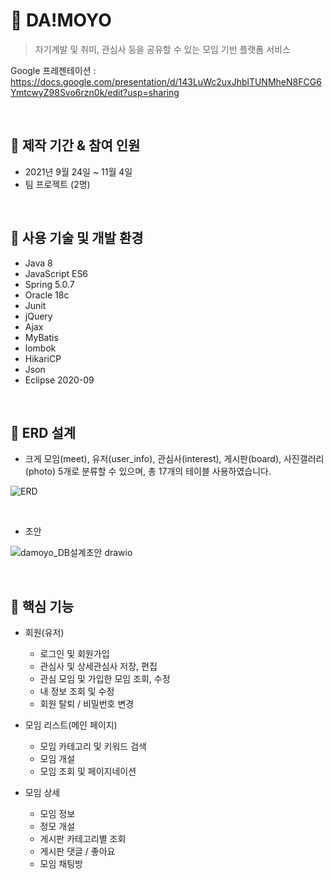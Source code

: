 # :two_men_holding_hands: DA!MOYO

> 자기계발 및 취미, 관심사 등을 공유할 수 있는 모임 기반 플랫폼 서비스

Google 프레젠테이션 : https://docs.google.com/presentation/d/143LuWc2uxJhblTUNMheN8FCG6YmtcwyZ98Svo6rzn0k/edit?usp=sharing

<br>

## :pushpin: 제작 기간 & 참여 인원
+ 2021년 9월 24일 ~ 11월 4일
+ 팀 프로젝트 (2명)

<br>

## :pushpin: 사용 기술 및 개발 환경

+ Java 8
+ JavaScript ES6
+ Spring 5.0.7
+ Oracle 18c
+ Junit
+ jQuery
+ Ajax
+ MyBatis
+ lombok
+ HikariCP
+ Json
+ Eclipse 2020-09

<br>

## :pushpin: ERD 설계 

+ 크게 모임(meet), 유저(user_info), 관심사(interest), 게시판(board), 사진갤러리(photo) 5개로 분류할 수 있으며, 총 17개의 테이블 사용하였습니다. 

![ERD](https://user-images.githubusercontent.com/86466976/138418433-322dce61-da73-4213-b242-512817f6a239.jpg)

<br>

+ 초안

![damoyo_DB설계초안 drawio](https://user-images.githubusercontent.com/45350620/138692001-b0a12476-59c5-4f6e-a665-46e467045842.png)

<br>

## :pushpin: 핵심 기능

- 회원(유저)
  - 로그인 및 회원가입
  - 관심사 및 상세관심사 저장, 편집
  - 관심 모임 및 가입한 모임 조회, 수정
  - 내 정보 조회 및 수정
  - 회원 탈퇴 / 비밀번호 변경

- 모임 리스트(메인 페이지)
  - 모임 카테고리 및 키워드 검색
  - 모임 개설
  - 모임 조회 및 페이지네이션

- 모임 상세
  - 모임 정보
  - 정모 개설
  - 게시판 카테고리별 조회
  - 게시판 댓글 / 좋아요
  - 모임 채팅방

